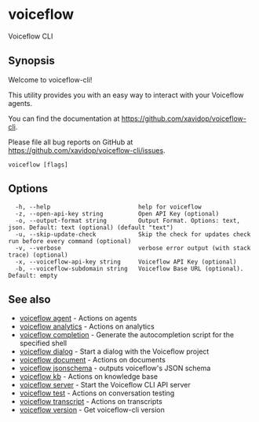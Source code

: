 # voiceflow

Voiceflow CLI

## Synopsis

Welcome to voiceflow-cli!

This utility provides you with an easy way to interact
with your Voiceflow agents.

You can find the documentation at https://github.com/xavidop/voiceflow-cli.

Please file all bug reports on GitHub at https://github.com/xavidop/voiceflow-cli/issues.

```
voiceflow [flags]
```

## Options

```
  -h, --help                         help for voiceflow
  -z, --open-api-key string          Open API Key (optional)
  -o, --output-format string         Output Format. Options: text, json. Default: text (optional) (default "text")
  -u, --skip-update-check            Skip the check for updates check run before every command (optional)
  -v, --verbose                      verbose error output (with stack trace) (optional)
  -x, --voiceflow-api-key string     Voiceflow API Key (optional)
  -b, --voiceflow-subdomain string   Voiceflow Base URL (optional). Default: empty
```

## See also

* [voiceflow agent](/cmd/voiceflow_agent/)	 - Actions on agents
* [voiceflow analytics](/cmd/voiceflow_analytics/)	 - Actions on analytics
* [voiceflow completion](/cmd/voiceflow_completion/)	 - Generate the autocompletion script for the specified shell
* [voiceflow dialog](/cmd/voiceflow_dialog/)	 - Start a dialog with the Voiceflow project
* [voiceflow document](/cmd/voiceflow_document/)	 - Actions on documents
* [voiceflow jsonschema](/cmd/voiceflow_jsonschema/)	 - outputs voiceflow's JSON schema
* [voiceflow kb](/cmd/voiceflow_kb/)	 - Actions on knowledge base
* [voiceflow server](/cmd/voiceflow_server/)	 - Start the Voiceflow CLI API server
* [voiceflow test](/cmd/voiceflow_test/)	 - Actions on conversation testing
* [voiceflow transcript](/cmd/voiceflow_transcript/)	 - Actions on transcripts
* [voiceflow version](/cmd/voiceflow_version/)	 - Get voiceflow-cli version

